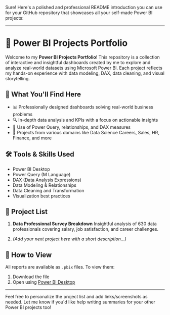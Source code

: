 Sure! Here's a polished and professional README introduction you can use for your GitHub repository that showcases all your self-made Power BI projects:

---

# 📘 Power BI Projects Portfolio

Welcome to my **Power BI Projects Portfolio**! This repository is a collection of interactive and insightful dashboards created by me to explore and analyze real-world datasets using Microsoft Power BI. Each project reflects my hands-on experience with data modeling, DAX, data cleaning, and visual storytelling.

## 📌 What You'll Find Here

* 📊 Professionally designed dashboards solving real-world business problems
* 🔍 In-depth data analysis and KPIs with a focus on actionable insights
* 🧩 Use of Power Query, relationships, and DAX measures
* 📁 Projects from various domains like Data Science Careers, Sales, HR, Finance, and more

## 🛠 Tools & Skills Used

* Power BI Desktop
* Power Query (M Language)
* DAX (Data Analysis Expressions)
* Data Modeling & Relationships
* Data Cleaning and Transformation
* Visualization best practices

## 📂 Project List

1. **Data Professional Survey Breakdown**
   Insightful analysis of 630 data professionals covering salary, job satisfaction, and career challenges.

2. *(Add your next project here with a short description...)*

## 🔗 How to View

All reports are available as `.pbix` files. To view them:

1. Download the file
2. Open using [Power BI Desktop](https://powerbi.microsoft.com/desktop)

---

Feel free to personalize the project list and add links/screenshots as needed. Let me know if you'd like help writing summaries for your other Power BI projects too!
